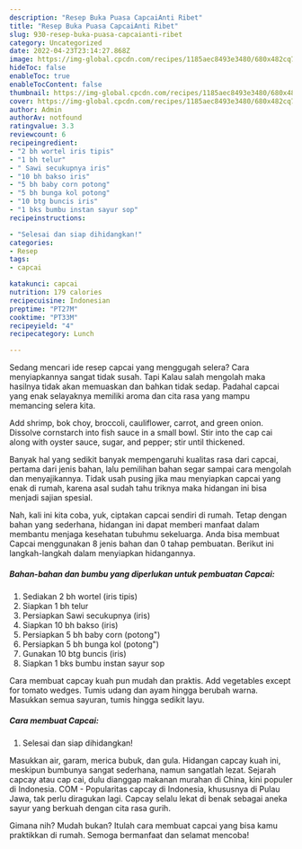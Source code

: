 ```yaml
---
description: "Resep Buka Puasa CapcaiAnti Ribet"
title: "Resep Buka Puasa CapcaiAnti Ribet"
slug: 930-resep-buka-puasa-capcaianti-ribet
category: Uncategorized
date: 2022-04-23T23:14:27.868Z
image: https://img-global.cpcdn.com/recipes/1185aec8493e3480/680x482cq70/capcai-foto-resep-utama.jpg
hideToc: false
enableToc: true
enableTocContent: false
thumbnail: https://img-global.cpcdn.com/recipes/1185aec8493e3480/680x482cq70/capcai-foto-resep-utama.jpg
cover: https://img-global.cpcdn.com/recipes/1185aec8493e3480/680x482cq70/capcai-foto-resep-utama.jpg
author: Admin
authorAv: notfound
ratingvalue: 3.3
reviewcount: 6
recipeingredient:
- "2 bh wortel iris tipis"
- "1 bh telur"
- " Sawi secukupnya iris"
- "10 bh bakso iris"
- "5 bh baby corn potong"
- "5 bh bunga kol potong"
- "10 btg buncis iris"
- "1 bks bumbu instan sayur sop"
recipeinstructions:

- "Selesai dan siap dihidangkan!"
categories:
- Resep
tags:
- capcai

katakunci: capcai 
nutrition: 179 calories
recipecuisine: Indonesian
preptime: "PT27M"
cooktime: "PT33M"
recipeyield: "4"
recipecategory: Lunch

---
```



Sedang mencari ide resep capcai yang menggugah selera? Cara menyiapkannya sangat tidak susah. Tapi Kalau salah mengolah maka hasilnya tidak akan memuaskan dan bahkan tidak sedap. Padahal capcai yang enak selayaknya memiliki aroma dan cita rasa yang mampu memancing selera kita.


Add shrimp, bok choy, broccoli, cauliflower, carrot, and green onion. Dissolve cornstarch into fish sauce in a small bowl. Stir into the cap cai along with oyster sauce, sugar, and pepper; stir until thickened.

Banyak hal yang sedikit banyak mempengaruhi kualitas rasa dari capcai, pertama dari jenis bahan, lalu pemilihan bahan segar sampai cara mengolah dan menyajikannya. Tidak usah pusing jika mau menyiapkan capcai yang enak di rumah, karena asal sudah tahu triknya maka hidangan ini bisa menjadi sajian spesial.


Nah, kali ini kita coba, yuk, ciptakan capcai sendiri di rumah. Tetap dengan bahan yang sederhana, hidangan ini dapat memberi manfaat dalam membantu menjaga kesehatan tubuhmu sekeluarga. Anda bisa membuat Capcai menggunakan 8 jenis bahan dan 0 tahap pembuatan. Berikut ini langkah-langkah dalam menyiapkan hidangannya.

<!--inarticleads1-->

##### Bahan-bahan dan bumbu yang diperlukan untuk pembuatan Capcai:

1. Sediakan 2 bh wortel (iris tipis)
1. Siapkan 1 bh telur
1. Persiapkan  Sawi secukupnya (iris)
1. Siapkan 10 bh bakso (iris)
1. Persiapkan 5 bh baby corn (potong&#34;)
1. Persiapkan 5 bh bunga kol (potong&#34;)
1. Gunakan 10 btg buncis (iris)
1. Siapkan 1 bks bumbu instan sayur sop


Cara membuat capcay kuah pun mudah dan praktis. Add vegetables except for tomato wedges. Tumis udang dan ayam hingga berubah warna. Masukkan semua sayuran, tumis hingga sedikit layu. 

<!--inarticleads2-->

##### Cara membuat Capcai:


1. Selesai dan siap dihidangkan!

Masukkan air, garam, merica bubuk, dan gula. Hidangan capcay kuah ini, meskipun bumbunya sangat sederhana, namun sangatlah lezat. Sejarah capcay atau cap cai, dulu dianggap makanan murahan di China, kini populer di Indonesia. COM - Popularitas capcay di Indonesia, khususnya di Pulau Jawa, tak perlu diragukan lagi. Capcay selalu lekat di benak sebagai aneka sayur yang berkuah dengan cita rasa gurih. 

Gimana nih? Mudah bukan? Itulah cara membuat capcai yang bisa kamu praktikkan di rumah. Semoga bermanfaat dan selamat mencoba!
